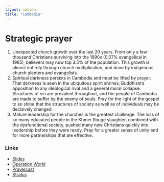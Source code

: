 ```yaml
---
layout: nation
title: "Cambodia"
---
```


# Strategic prayer

1. Unexpected church growth over the last 20 years. From only
   a few thousand Christians surviving into the 1990s (0.07% evangelical in 1985), believers
   may now top 3.5% of the population. This growth is almost entirely through church
   multiplication, and done by indigenous church planters and evangelists.
2. Spiritual darkness persists in Cambodia and must be lifted by prayer. That darkness
   is seen in the ubiquitous spirit shrines, Buddhism’s opposition to any ideological rival
   and a general moral collapse. Structures of sin are prevalent throughout, and the people of Cambodia are made to suffer by the enemy of souls. Pray for the light of the gospel to so shine that the structures of society as well as of individuals may be decisively changed.
3. Mature leadership for the churches is the greatest challenge. The loss of so many
   educated people in the Khmer Rouge slaughter, combined with the dysfunctional society,
   pushed many new Christians quickly into leadership before they were ready. Pray for a greater sense of unity and for more partnerships that are effective.

### Links

- [Slides](http://kyk.kiekies.net/?src=https://ccwaterkloof.github.io/prayer/slides/cambodia.md)
- [Operation World](https://operationworld.org/locations/cambodia/)
- [Prayercast](https://prayercast.com/cambodia.html)
- [Stratus](https://globe.stratus.earth/en/country-explorer/KHM)
